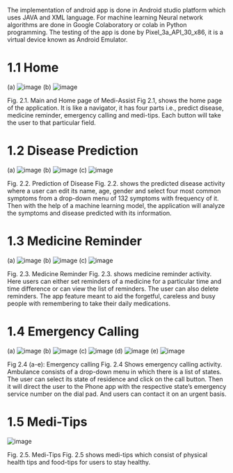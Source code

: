 The implementation of android app is done in Android studio platform which uses JAVA and XML language. For machine learning Neural network algorithms are done in Google Colaboratory or colab in Python programming. The testing of the app is done by Pixel_3a_API_30_x86, it is a virtual device known as Android Emulator.

# 1.1 Home
  (a) ![image](https://user-images.githubusercontent.com/96367746/157406127-5d407912-440a-4c20-81a2-11504b73f1f0.png)    (b) ![image](https://user-images.githubusercontent.com/96367746/157406157-38f27ead-fe82-453c-a387-cf1ba2379da9.png)         

Fig. 2.1.   Main and Home page of Medi-Assist
Fig 2.1, shows the home page of the application. It is like a navigator, it has four parts i.e., predict disease, medicine reminder, emergency calling and medi-tips. Each button will take the user to that particular field. 

# 1.2 Disease Prediction
  (a) ![image](https://user-images.githubusercontent.com/96367746/157406002-07a67bd7-cb27-4963-a6ef-7d511edd7549.png)    (b) ![image](https://user-images.githubusercontent.com/96367746/157406036-0f95de71-114f-4c43-9e1c-b320f1a06c80.png)     (c) ![image](https://user-images.githubusercontent.com/96367746/157406056-eb19b52e-89fd-4387-adac-8e9d109fbc48.png)   

Fig. 2.2.   Prediction of Disease
Fig. 2.2. shows the predicted disease activity where a user can edit its name, age, gender and select four most common symptoms from a drop-down menu of 132 symptoms with frequency of it. Then with the help of a machine learning model, the application will analyze the symptoms and disease predicted with its information.

# 1.3 Medicine Reminder         
  (a) ![image](https://user-images.githubusercontent.com/96367746/157405808-f28179fe-8201-4696-acf2-5dd416fe1503.png)    (b) ![image](https://user-images.githubusercontent.com/96367746/157405877-32145bce-aa6e-4741-a4a5-30494df1c8f7.png)   (c) ![image](https://user-images.githubusercontent.com/96367746/157405935-ac8c6795-1caa-4a89-84cf-871804fe0ebc.png)

Fig. 2.3.   Medicine Reminder
Fig. 2.3. shows medicine reminder activity. Here users can either set reminders of a medicine for a particular time and time difference or can view the list of reminders. The user can also delete reminders. The app feature meant to aid the forgetful, careless and busy people with remembering to take their daily medications.

# 1.4 Emergency Calling

 (a) ![image](https://user-images.githubusercontent.com/96367746/157405425-86f3645d-07f1-4935-bef1-87655df872e2.png)     (b) ![image](https://user-images.githubusercontent.com/96367746/157405481-7d60e6a1-2b7f-4568-8ca4-6e5559c3ecb2.png)
 (c) ![image](https://user-images.githubusercontent.com/96367746/157405557-794fcc86-d1d4-4c30-8d42-c052063e5b10.png)   (d) ![image](https://user-images.githubusercontent.com/96367746/157405613-cc134f25-c7bd-42ca-9a5e-870edfddb54f.png)
  (e) ![image](https://user-images.githubusercontent.com/96367746/157405667-f6c5cf39-961f-4a61-adfb-66b98f80a747.png)
  
  Fig 2.4 (a-e): Emergency calling
  Fig. 2.4 Shows emergency calling activity. Ambulance consists of a drop-down menu in which there is a list of states. The user can select its state of residence and click on the call button. Then it will direct the user to the Phone app with the respective state’s emergency service number on the dial pad. And users can contact it on an urgent basis.

# 1.5 Medi-Tips
 ![image](https://user-images.githubusercontent.com/96367746/157405292-ba9aee78-cc72-4f67-ba0c-9dcbecb3f203.png)
 
 Fig. 2.5.   Medi-Tips
 Fig. 2.5 shows medi-tips which consist of physical health tips and food-tips for users to stay healthy. 
